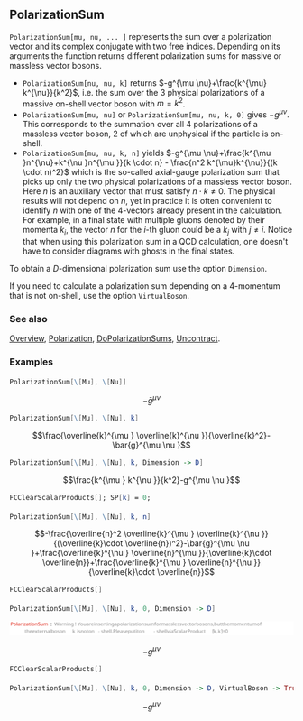 ## PolarizationSum

`PolarizationSum[mu, nu, ... ]` represents the sum over a polarization vector and its complex conjugate with two free indices. Depending on its arguments the function returns different polarization sums for massive or massless vector bosons.

- `PolarizationSum[nu, nu, k]` returns $-g^{\mu \nu}+\frac{k^{\mu} k^{\nu}}{k^2}$, i.e. the sum over the 3 physical polarizations of a massive on-shell vector boson with $m = k^2$.
- `PolarizationSum[mu, nu]` or `PolarizationSum[mu, nu, k, 0]` gives $-g^{\mu \nu }$. This corresponds to the summation over all $4$ polarizations of a massless vector boson, $2$ of which are unphysical if the particle is on-shell.
- `PolarizationSum[mu, nu, k, n]` yields $-g^{\mu \nu}+\frac{k^{\mu }n^{\nu}+k^{\nu }n^{\mu }}{k \cdot n} - \frac{n^2 k^{\mu}k^{\nu}}{(k \cdot n)^2}$ which is the so-called axial-gauge polarization sum that picks up only the two physical polarizations of a massless vector boson. Here $n$ is an auxiliary vector that must satisfy $n \cdot k \neq 0$. The physical results will not depend on $n$, yet in practice it is often convenient to identify $n$ with one of the 4-vectors already present in the calculation. For example, in a final state with multiple gluons denoted by their momenta $k_i$, the vector $n$ for the $i$-th gluon could be a $k_j$ with $j \neq i$. Notice that when using this polarization sum in a QCD calculation, one doesn't have to consider diagrams with ghosts in the final states.

To obtain a $D$-dimensional polarization sum use the option `Dimension`.

If you need to calculate a polarization sum depending on a 4-momentum that is not on-shell, use the option `VirtualBoson`.

### See also

[Overview](Extra/FeynCalc.md), [Polarization](Polarization.md), [DoPolarizationSums](DoPolarizationSums.md), [Uncontract](Uncontract.md).

### Examples

```mathematica
PolarizationSum[\[Mu], \[Nu]]
```

$$-\bar{g}^{\mu \nu }$$

```mathematica
PolarizationSum[\[Mu], \[Nu], k]
```

$$\frac{\overline{k}^{\mu } \overline{k}^{\nu }}{\overline{k}^2}-\bar{g}^{\mu \nu }$$

```mathematica
PolarizationSum[\[Mu], \[Nu], k, Dimension -> D]
```

$$\frac{k^{\mu } k^{\nu }}{k^2}-g^{\mu \nu }$$

```mathematica
FCClearScalarProducts[]; SP[k] = 0; 
 
PolarizationSum[\[Mu], \[Nu], k, n]
```

$$-\frac{\overline{n}^2 \overline{k}^{\mu } \overline{k}^{\nu }}{(\overline{k}\cdot \overline{n})^2}-\bar{g}^{\mu \nu }+\frac{\overline{k}^{\nu } \overline{n}^{\mu }}{\overline{k}\cdot \overline{n}}+\frac{\overline{k}^{\mu } \overline{n}^{\nu }}{\overline{k}\cdot \overline{n}}$$

```mathematica
FCClearScalarProducts[] 
 
PolarizationSum[\[Mu], \[Nu], k, 0, Dimension -> D]
```

![13n3qjjcr6x0f](img/13n3qjjcr6x0f.svg)

$$-g^{\mu \nu }$$

```mathematica
FCClearScalarProducts[] 
 
PolarizationSum[\[Mu], \[Nu], k, 0, Dimension -> D, VirtualBoson -> True]
```

$$-g^{\mu \nu }$$